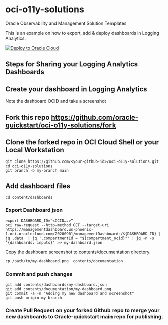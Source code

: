 # oci-o11y-solutions

Oracle Observability and Management Solution Templates

This is an example on how to export, add & deploy  dashboards in Logging Analytics.

[![Deploy to Oracle Cloud](https://oci-resourcemanager-plugin.plugins.oci.oraclecloud.com/latest/deploy-to-oracle-cloud.svg)](https://cloud.oracle.com/resourcemanager/stacks/create?region=home&zipUrl=https://github.com/oracle-quickstart/oci-o11y-solutions/releases/download/0.1.1/o11_solutions.zip)


## Steps for Sharing your Logging Analytics Dashboards

## Create your dashboard in Logging Analytics 

Note the dashboard OCID and take a screenshot

     
## Fork this repo https://github.com/oracle-quickstart/oci-o11y-solutions/fork

## Clone the forked repo in OCI Cloud Shell or your Local Workstation

    git clone https://github.com/<your-github-id>/oci-o11y-solutions.git
    cd oci-o11y-solutions
    git branch -b my-branch main

## Add dashboard files
    cd content/dashboards

### Export Dashboard json
    export DASHBOARD_ID=”<OCID….>”
    oci raw-request --http-method GET --target-uri https://managementdashboard.us-phoenix-1.oci.oraclecloud.com/20200901/managementDashboards/${DASHBOARD_ID} | jq .data  | jq '.compartmentId = "${compartment_ocid}"' | jq -n -s '{dashboards: inputs}' >> my-dashboard.json
    
Copy the dashboard screenshot to contents/documentation directory.
    
    cp /path/to/my-dashboard.png  contents/documentation

### Commit and push changes
    git add contents/dashboards/my-dashboard.json
    git add contents/documentation/my-dashboard.png
    git commit -a -m "Adding my new dashboard and screenshot" 
    git push origin my-branch

### Create Pull Request on your forked Github repo to merge your new dashboards to Oracle-quickstart main repo for publishing.
